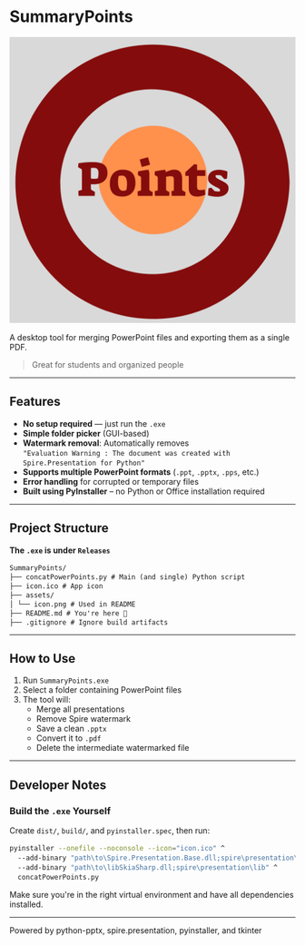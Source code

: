 # SummaryPoints

![Tool Icon](asserts/iconPicture.png)

A desktop tool for merging PowerPoint files and exporting them as a single PDF.  
> Great for students and organized people

---

## Features

- **No setup required** — just run the `.exe`
- **Simple folder picker** (GUI-based)
- **Watermark removal**:
  Automatically removes  
  `"Evaluation Warning : The document was created with Spire.Presentation for Python"`
- **Supports multiple PowerPoint formats** (`.ppt`, `.pptx`, `.pps`, etc.)
- **Error handling** for corrupted or temporary files
- **Built using PyInstaller** – no Python or Office installation required

---

## Project Structure

**The `.exe` is under `Releases`**

```text
SummaryPoints/
├── concatPowerPoints.py # Main (and single) Python script
├── icon.ico # App icon
├── assets/
│ └── icon.png # Used in README
├── README.md # You're here 🙂
├── .gitignore # Ignore build artifacts
```

---

## How to Use

1. Run `SummaryPoints.exe`
2. Select a folder containing PowerPoint files
3. The tool will:
   - Merge all presentations
   - Remove Spire watermark
   - Save a clean `.pptx`
   - Convert it to `.pdf`
   - Delete the intermediate watermarked file

---

## Developer Notes

### Build the `.exe` Yourself

Create `dist/`, `build/`, and `pyinstaller.spec`, then run:

```bash
pyinstaller --onefile --noconsole --icon="icon.ico" ^
  --add-binary "path\to\Spire.Presentation.Base.dll;spire\presentation\lib" ^
  --add-binary "path\to\libSkiaSharp.dll;spire\presentation\lib" ^
  concatPowerPoints.py
```
Make sure you're in the right virtual environment and have all dependencies installed.

---

Powered by python-pptx, spire.presentation, pyinstaller, and tkinter